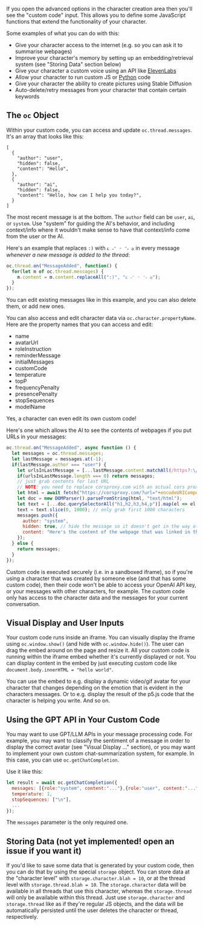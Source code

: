 If you open the advanced options in the character creation area then you'll see the "custom code" input. This allows you to define some JavaScript functions that extend the functionality of your character.

Some examples of what you can do with this:

 * Give your character access to the internet (e.g. so you can ask it to summarise webpages)
 * Improve your character's memory by setting up an embedding/retrieval system (see "Storing Data" section below) 
 * Give your character a custom voice using an API like [ElevenLabs](https://api.elevenlabs.io/docs)
 * Allow your character to run custom JS or [Python](https://github.com/pyodide/pyodide/) code
 * Give your character the ability to create pictures using Stable Diffusion
 * Auto-delete/retry messages from your character that contain certain keywords

## The `oc` Object

Within your custom code, you can access and update `oc.thread.messages`. It's an array that looks like this:
```json5
[
  {
    "author": "user",
    "hidden": false,
    "content": "Hello",
  },
  {
    "author": "ai",
    "hidden": false,
    "content": "Hello, how can I help you today?",
  }
]
```
The most recent message is at the bottom. The `author` field can be `user`, `ai`, or `system`. Use "system" for guiding the AI's behavior, and including context/info where it wouldn't make sense to have that context/info come from the user or the AI.

Here's an example that replaces `:)` with `૮ ˶ᵔ ᵕ ᵔ˶ ა` in every message *whenever a new message is added to the thread*:
```js
oc.thread.on("MessageAdded", function() {
  for(let m of oc.thread.messages) {
    m.content = m.content.replaceAll(":)", "૮ ˶ᵔ ᵕ ᵔ˶ ა");
  }
});
```
You can edit existing messages like in this example, and you can also delete them, or add new ones.

You can also access and edit character data via `oc.character.propertyName`. Here are the property names that you can access and edit:

 * name
 * avatarUrl
 * roleInstruction
 * reminderMessage
 * initialMessages
 * customCode
 * temperature
 * topP
 * frequencyPenalty
 * presencePenalty
 * stopSequences
 * modelName

Yes, a character can even edit its own custom code!

Here's one which allows the AI to see the contents of webpages if you put URLs in your messages:

```js
oc.thread.on("MessageAdded", async function () {
  let messages = oc.thread.messages;
  let lastMessage = messages.at(-1);
  if(lastMessage.author === "user") {
    let urlsInLastMessage = [...lastMessage.content.matchAll(/https?:\/\/(www\.)?[-a-zA-Z0-9@:%._\+~#=]{1,256}\.[a-zA-Z0-9()]{1,6}\b([-a-zA-Z0-9()@:%_\+.~#?&//=]*)/g)].map(m => m[0]);
    if(urlsInLastMessage.length === 0) return messages;
    // just grab contents for last URL
    // NOTE: you need to replace corsproxy.com with an actual cors proxy - you can make one easily using replit or glitch.com, for example
    let html = await fetch("https://corsproxy.com/?url="+encodeURIComponent(urlsInLastMessage.at(-1)).then(r => r.text()));
    let doc = new DOMParser().parseFromString(html, "text/html");
    let text = [...doc.querySelectorAll("h1,h2,h3,h4,p")].map(el => el.textContent).join("\n");
    text = text.slice(0, 1000); // only grab first 1000 characters
    messages.push({
      author: "system",
      hidden: true, // hide the message so it doesn't get in the way of the conversation
      content: "Here's the content of the webpage that was linked in the previous message: \n\n"+text,
    });
  } else {
    return messages;
  }
});
```

Custom code is executed securely (i.e. in a sandboxed iframe), so if you're using a character that was created by someone else (and that has some custom code), then their code won't be able to access your OpenAI API key, or your messages with other characters, for example. The custom code only has access to the character data and the messages for your current conversation.


## Visual Display and User Inputs

Your custom code runs inside an iframe. You can visually display the iframe using `oc.window.show()` (and hide with `oc.window.hide()`). The user can drag the embed around on the page and resize it. All your custom code is running within the iframe embed whether it's currently displayed or not. You can display content in the embed by just executing custom code like `document.body.innerHTML = "hello world"`.

You can use the embed to e.g. display a dynamic video/gif avatar for your character that changes depending on the emotion that is evident in the characters messages. Or to e.g. display the result of the p5.js code that the character is helping you write. And so on.

## Using the GPT API in Your Custom Code

You may want to use GPT/LLM APIs in your message processing code. For example, you may want to classify the sentiment of a message in order to display the correct avatar (see "Visual Display ..." section), or you may want to implement your own custom chat-summarization system, for example. In this case, you can use `oc.getChatCompletion`.

Use it like this:
```js
let result = await oc.getChatCompletion({
  messages: [{role:"system", content:"..."},{role:"user", content:"..."}, {role:"assistant", content:"..."}, ...],
  temperature: 1,
  stopSequences: ["\n"],
  ...
});
```
The `messages` parameter is the only required one.

## Storing Data (not yet implemented! open an issue if you want it)

If you'd like to save some data that is generated by your custom code, then you can do that by using the special `storage` object. You can store data at the "character level" with `storage.character.blah = 10`, or at the thread level with `storage.thread.blah = 10`. The `storage.character` data will be available in all threads that use this character, whereas the `storage.thread` will only be available within this thread. Just use `storage.character` and `storage.thread` like as if they're regular JS objects, and the data will be automatically persisted until the user deletes the character or thread, respectively.
